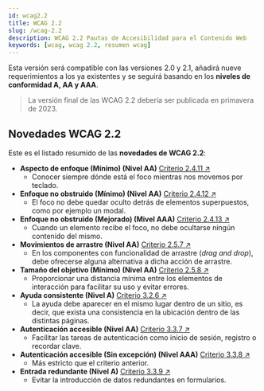 ```yaml
---
id: wcag2.2
title: WCAG 2.2
slug: /wcag-2.2
description: WCAG 2.2 Pautas de Accesibilidad para el Contenido Web
keywords: [wcag, wcag 2.2, resumen wcag]
---
```


Esta versión será compatible con las versiones 2.0 y 2.1, añadirá nueve requerimientos a los ya existentes y se seguirá basando en los **niveles de conformidad A, AA y AAA**.

> La versión final de las WCAG 2.2 debería ser publicada en primavera de 2023.

## Novedades WCAG 2.2

Este es el listado resumido de las **novedades de WCAG 2.2**:

- **Aspecto de enfoque (Mínimo) (Nivel AA)** [Criterio 2.4.11 ↗️](https://www.w3.org/WAI/WCAG22/Understanding/focus-appearance-minimum)
  - Conocer siempre dónde está el foco mientras nos movemos por teclado.
- **Enfoque no obstruido (Mínimo) (Nivel AA)** [Criterio 2.4.12 ↗️](https://www.w3.org/WAI/WCAG22/Understanding/focus-not-obscured-minimum)
  - El foco no debe quedar oculto detrás de elementos superpuestos, como por ejemplo un modal.
- **Enfoque no obstruido (Mejorado) (Mivel AAA)** [Criterio 2.4.13 ↗️](https://www.w3.org/WAI/WCAG22/Understanding/focus-not-obscured-enhanced)
  - Cuando un elemento recibe el foco, no debe ocultarse ningún contenido del mismo.
- **Movimientos de arrastre (Nivel AA)** [Criterio 2.5.7 ↗️](https://www.w3.org/WAI/WCAG22/Understanding/dragging-movements)
  - En los componentes con funcionalidad de arrastre <span lang="en">(_drag and drop_)</span>, debe ofrecerse alguna alternativa a dicha acción de arrastre.
- **Tamaño del objetivo (Mínimo) (Nivel AA)** [Criterio 2.5.8 ↗️](https://www.w3.org/WAI/WCAG22/Understanding/target-size-minimum)
  - Proporcionar una distancia mínima entre los elementos de interacción para facilitar su uso y evitar errores.
- **Ayuda consistente (Nivel A)** [Criterio 3.2.6 ↗️](https://www.w3.org/WAI/WCAG22/Understanding/consistent-help)
  - La ayuda debe aparecer en el mismo lugar dentro de un sitio, es decir, que exista una consistencia en la ubicación dentro de las distintas páginas.
- **Autenticación accesible (Nivel AA)** [Criterio 3.3.7 ↗️](https://www.w3.org/WAI/WCAG22/Understanding/redundant-entry)
  - Facilitar las tareas de autenticación como inicio de sesión, registro o recordar clave.
- **Autenticación accesible (Sin excepción) (Nivel AAA)** [Criterio 3.3.8 ↗️](https://www.w3.org/WAI/WCAG22/Understanding/accessible-authentication)
  - Más estricto que el criterio anterior.
- **Entrada redundante (Nivel A)** [Criterio 3.3.9 ↗️](https://www.w3.org/WAI/WCAG22/Understanding/accessible-authentication-enhanced)
  - Evitar la introducción de datos redundantes en formularios.
